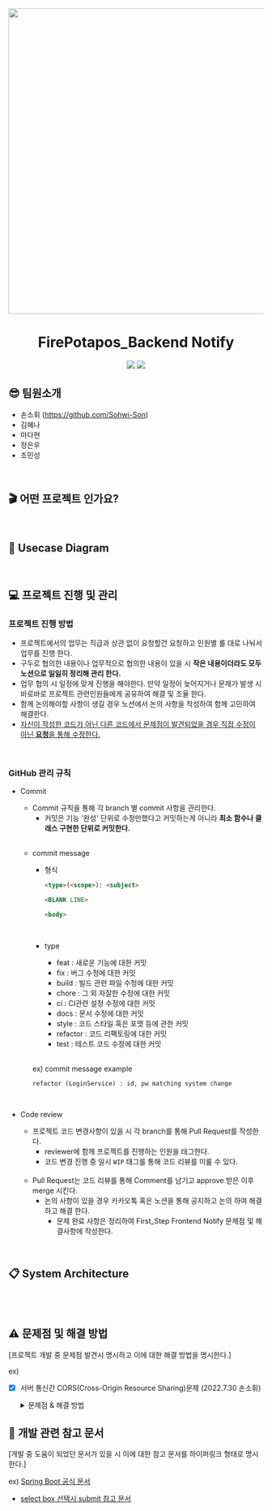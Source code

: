 
<div align="center">
  
<img width="602" src="https://github.com/FirePotatos/firstStep_backend/assets/106949598/73e155f3-a7bf-402f-acaf-22819a839fff.png">



<br>
	
# FirePotapos_Backend Notify	
 <img src="https://img.shields.io/badge/javascript-F7DF1E?style=for-the-badge&logo=javascript&logoColor=black"> <img src="https://img.shields.io/badge/kotlin-7F52FF?style=for-the-badge&logo=kotlin&logoColor=black">

	
</div>

## 😎 팀원소개
+ 손소휘 (https://github.com/Sohwi-Son)
+ 김혜나
+ 마다현
+ 정은우
+ 조민성

<br>

## 🎬 어떤 프로젝트 인가요?




<br>

## 📃 Usecase Diagram




<br>

## 💻 프로젝트 진행 및 관리

### 프로젝트 진행 방법

- 프로젝트에서의 업무는 직급과 상관 없이 요청할건 요청하고 인원별 롤 대로 나눠서 업무를 진행 한다.
- 구두로 협의한 내용이나 업무적으로 협의한 내용이 있을 시 **작은 내용이더라도 모두 노션으로 일일히 정리해 관리 한다.**
- 업무 협의 시 일정에 맞게 진행을 해야한다. 만약 일정이 늦어지거나 문제가 발생 시 바로바로 프로젝트 관련인원들에게 공유하여 해결 및 조율 한다.
- 함께 논의해야할 사항이 생길 경우 노션에서 논의 사항을 작성하여 함께 고민하여 해결한다.
- <U>자신이 작성한 코드가 아닌 다른 코드에서 문제점이 발견되었을 경우 직접 수정이 아닌 **요청**을 통해 수정한다. </U> 
<br>

### GitHub 관리 규칙

- Commit
    - Commit 규칙을 통해 각 branch 별 commit 사항을 관리한다.
        - 커밋은 기능 '완성' 단위로  수정만했다고 커밋하는게 아니라  **최소 함수나 클래스 구현한 단위로 커밋한다.**

    <br>
    
    - commit message
        - 형식
            
            ```markdown
            <type>(<scope>): <subject>          
            
            <BLANK LINE>
            
            <body>
            ```
            
            <br>
            
        - type
            - feat : 새로운 기능에 대한 커밋
            - fix : 버그 수정에 대한 커밋
            - build : 빌드 관련 파일 수정에 대한 커밋
            - chore : 그 외 자잘한 수정에 대한 커밋
            - ci : CI관련 설정 수정에 대한 커밋
            - docs : 문서 수정에 대한 커밋
            - style : 코드 스타일 혹은 포맷 등에 관한 커밋
            - refactor :  코드 리팩토링에 대한 커밋
            - test : 테스트 코드 수정에 대한 커밋
        
        <br>
        
        ex) commit message example
        
        `refactor (LoginService) : id, pw matching system change`


<br>

- Code review
    - 프로젝트 코드 변경사항이 있을 시 각 branch를 통해 Pull Request를 작성한다.
        - reviewer에 함께 프로젝트를 진행하는 인원을 태그한다.
        - 코드 변경 진행 중 일시 `WIP` 태그를 통해  코드 리뷰를 미룰 수 있다.
    
    <br>
    
    - Pull Request는 코드 리뷰를 통해 Comment를 남기고 approve 받은 이후 merge 시킨다.
        - 논의 사항이 있을 경우 카카오톡 혹은 노션을 통해 공지하고 논의 하여 해결하고 해결 한다.
            - 문제 완료 사항은 정리하여 First_Step Frontend Notify 문제점 및 해결사항에 작성한다.

<br>

## 📋 System Architecture

<br>



<br>

## ⚠️ 문제점 및 해결 방법

[프로젝트 개발 중 문제점 발견시 명시하고 이에 대한 해결 방법을 명시한다.]

ex)

- [x]  서버 통신간 CORS(Cross-Origin Resource Sharing)문제 (2022.7.30 손소휘)

    <details>
    <summary>문제점 & 해결 방법</summary>
       
        문제점 : CORS 정책 위반하여 서로 다른 출처를 가진 상태에서 요청시 브라우저가 보안상 이유로 차단
        
        해결방법 : 동일 출처에서 리소스 요청 방식을 사용
       
     </details>


## 📔 개발 관련 참고 문서

[개발 중 도움이 되었던 문서가 있을 시 이에 대한 참고 문서를 하이퍼링크 형태로 명시한다.]

ex) [Spring Boot 공식 문서](https://spring.io/projects/spring-boot)
	
* [select box 선택시 submit 참고 문서](https://que-n-a.tistory.com/entry/select-tag-option-%EC%84%A0%ED%83%9D-%EC%8B%9C-form-submit-%EB%B3%B4%EB%82%B4%EA%B8%B0)

<br>

